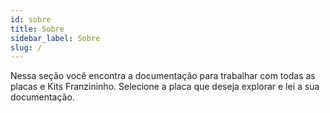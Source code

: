 ```yaml
---
id: sobre
title: Sobre
sidebar_label: Sobre
slug: /
---
```


Nessa seção você encontra a documentação para trabalhar com todas as placas e Kits Franzininho. Selecione a placa que deseja explorar e lei a sua documentação.
